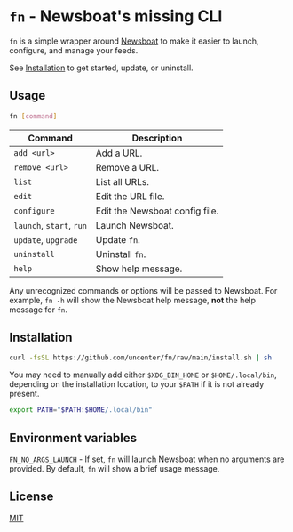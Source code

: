 # `fn` - Newsboat's missing CLI

`fn` is a simple wrapper around [Newsboat](https://newsboat.org/) to make it easier to launch, configure, and manage your feeds.

See [Installation](#installation) to get started, update, or uninstall.

## Usage

```sh
fn [command]
```

| Command                  | Description                    |
| ------------------------ | ------------------------------ |
| `add <url>`              | Add a URL.                     |
| `remove <url>`           | Remove a URL.                  |
| `list`                   | List all URLs.                 |
| `edit`                   | Edit the URL file.             |
| `configure`              | Edit the Newsboat config file. |
| `launch`, `start`, `run` | Launch Newsboat.               |
| `update`, `upgrade`      | Update `fn`.                   |
| `uninstall`              | Uninstall `fn`.                |
| `help`                   | Show help message.             |

Any unrecognized commands or options will be passed to Newsboat. For example, `fn -h` will show the Newsboat help message, **not** the help message for `fn`.

## Installation

```sh
curl -fsSL https://github.com/uncenter/fn/raw/main/install.sh | sh
```

You may need to manually add either `$XDG_BIN_HOME` or `$HOME/.local/bin`, depending on the installation location, to your `$PATH` if it is not already present.

```sh
export PATH="$PATH:$HOME/.local/bin"
```

## Environment variables

`FN_NO_ARGS_LAUNCH` - If set, `fn` will launch Newsboat when no arguments are provided. By default, `fn` will show a brief usage message.

## License

[MIT](LICENSE)
